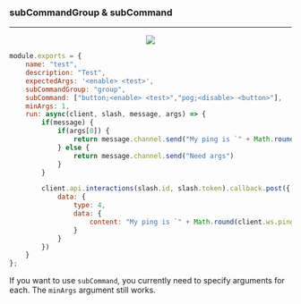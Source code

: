 ### subCommandGroup & subCommand
---

<div align="center">
	<img src="https://gblobscdn.gitbook.com/assets%2F-MZ-Ze0MbWnYL4h30NVT%2F-MZ7UmBLvtn-uKScxDrg%2F-MZ7V2ZrB_tWIdijHZ3P%2Funknown.png?alt=media&token=0b61d4f2-64c4-44d0-8388-ae2720c4430d">
</div>

```js
module.exports = {
	name: "test",
	description: "Test",
	expectedArgs: '<enable> <test>',
	subCommandGroup: "group",
	subCommand: ["button;<enable> <test>","pog;<disable> <button>"],
	minArgs: 1,
	run: async(client, slash, message, args) => {
		if(message) {
			if(args[0]) {
				return message.channel.send("My ping is `" + Math.round(client.ws.ping) + "ms`")
			} else {
				return message.channel.send("Need args")
			}
		}

		client.api.interactions(slash.id, slash.token).callback.post({
			data: {
				type: 4,
				data: {
					content: "My ping is `" + Math.round(client.ws.ping) + "ms`"
				}
			}
		})
	}
};
```

If you want to use `subCommand`, you currently need to specify arguments for each.
The `minArgs` argument still works.
